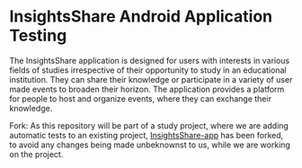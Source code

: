 # InsightsShare Android Application Testing

The InsightsShare application is designed for users with interests in various fields of studies irrespective of their opportunity to study in an educational institution. They can share their knowledge or participate in a variety of user made events to broaden their horizon. The application provides a platform for people to host and organize events, where they can exchange their knowledge.

Fork:
As this repository will be part of a study project, where we are adding automatic tests to an existing project, [InsightsShare-app](https://github.com/InsightsShare/InsightsShare-app) has been forked, to avoid any changes being made unbeknownst to us, while we are working on the project.
